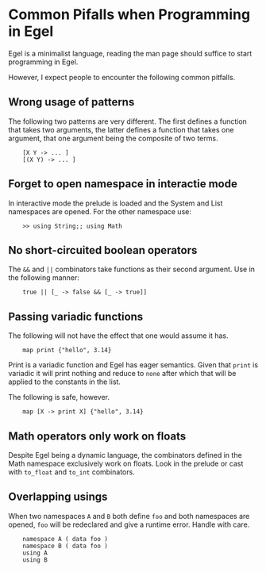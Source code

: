 # Common Pifalls when Programming in Egel
Egel is a minimalist language, reading the man page should suffice to
start programming in Egel. 

However, I expect people to encounter the following common pitfalls.

## Wrong usage of patterns

The following two patterns are very different. The first defines a 
function that takes two arguments, the latter defines a function that 
takes one argument, that one argument being the composite of two 
terms.

```
    [X Y -> ... ]
    [(X Y) -> ... ]
```

## Forget to open namespace in interactie mode

In interactive mode the prelude is loaded and the System and List
namespaces are opened. For the other namespace use:

```
    >> using String;; using Math
```

## No short-circuited boolean operators

The `&&` and `||` combinators take functions as their second argument. 
Use in the following manner:

```
    true || [_ -> false && [_ -> true]]
```

## Passing variadic functions

The following will not have the effect that one would assume it has.

```
    map print {"hello", 3.14}
``` 

Print is a variadic function and Egel has eager semantics.  Given that
`print` is variadic it will print nothing and reduce to `none` after
which that will be applied to the constants in the list.

The following is safe, however.

```
    map [X -> print X] {"hello", 3.14}
```

## Math operators only work on floats

Despite Egel being a dynamic language, the combinators defined in the 
Math namespace exclusively work on floats. Look in the prelude or cast 
with `to_float` and `to_int` combinators.

## Overlapping usings

When two namespaces `A` and `B` both define `foo` and both namespaces 
are opened, `foo` will be redeclared and give a runtime error.
Handle with care.

```
    namespace A ( data foo )
    namespace B ( data foo )
    using A
    using B
```
